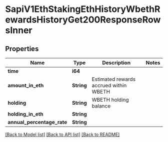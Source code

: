 # SapiV1EthStakingEthHistoryWbethRewardsHistoryGet200ResponseRowsInner

## Properties

Name | Type | Description | Notes
------------ | ------------- | ------------- | -------------
**time** | **i64** |  | 
**amount_in_eth** | **String** | Estimated rewards accrued within WBETH | 
**holding** | **String** | WBETH holding balance | 
**holding_in_eth** | **String** |  | 
**annual_percentage_rate** | **String** |  | 

[[Back to Model list]](../README.md#documentation-for-models) [[Back to API list]](../README.md#documentation-for-api-endpoints) [[Back to README]](../README.md)


